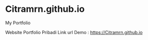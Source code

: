 # Citramrn.github.io
My Portfolio

Website Portfolio Pribadi 
Link url Demo : https://Citramrn.github.io
